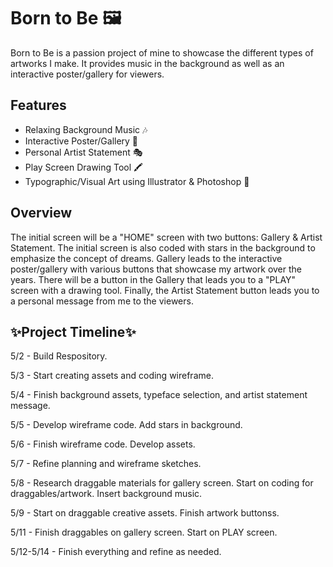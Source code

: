 # Born to Be 🖼️
Born to Be is a passion project of mine to showcase the different types of artworks I make. It provides music in the background as well as an interactive poster/gallery for viewers. 

## Features

- Relaxing Background Music 🎶
- Interactive Poster/Gallery 🤩
- Personal Artist Statement 🎭
- Play Screen Drawing Tool 🖍️
- Typographic/Visual Art using Illustrator & Photoshop 🎨

## Overview

The initial screen will be a "HOME" screen with two buttons: Gallery & Artist Statement. The initial screen is also coded with stars in the background to emphasize the concept of dreams. Gallery leads to the interactive poster/gallery with various buttons that showcase my artwork over the years. There will be a button in the Gallery that leads you to a "PLAY" screen with a drawing tool. Finally, the Artist Statement button leads you to a personal message from me to the viewers.

## ✨Project Timeline✨
5/2 - Build Respository.

5/3 - Start creating assets and coding wireframe.

5/4 - Finish background assets, typeface selection, and artist statement message.

5/5 - Develop wireframe code. Add stars in background.

5/6 - Finish wireframe code. Develop assets.

5/7 - Refine planning and wireframe sketches.

5/8 - Research draggable materials for gallery screen. Start on coding for draggables/artwork. Insert background music.

5/9 - Start on draggable creative assets. Finish artwork buttonss.

5/11 - Finish draggables on gallery screen. Start on PLAY screen.

5/12-5/14 - Finish everything and refine as needed.
